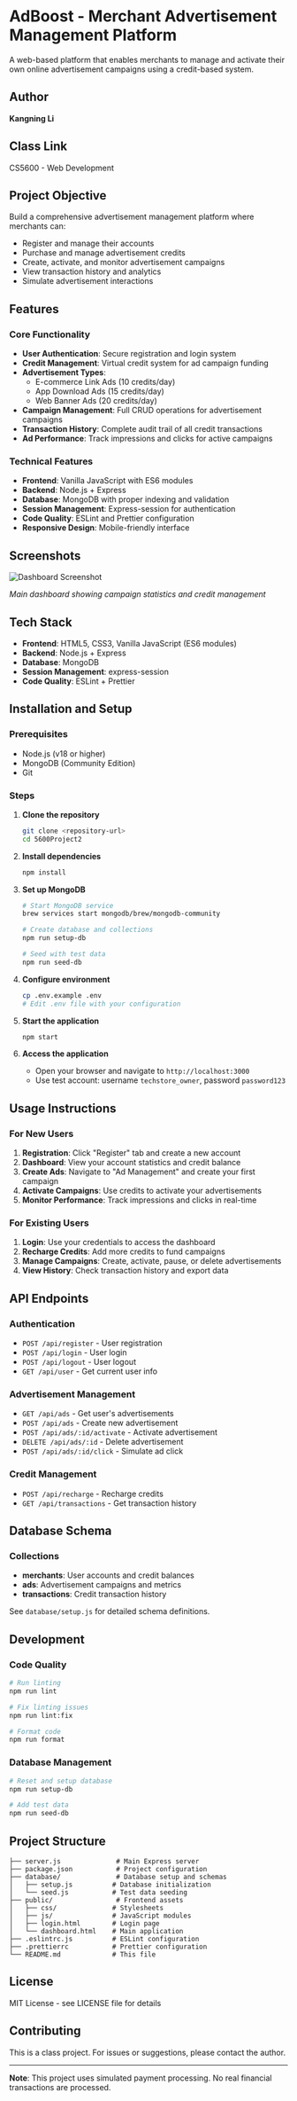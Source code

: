 # AdBoost - Merchant Advertisement Management Platform

A web-based platform that enables merchants to manage and activate their own online advertisement campaigns using a credit-based system.

## Author
**Kangning Li**

## Class Link
CS5600 - Web Development

## Project Objective
Build a comprehensive advertisement management platform where merchants can:
- Register and manage their accounts
- Purchase and manage advertisement credits
- Create, activate, and monitor advertisement campaigns
- View transaction history and analytics
- Simulate advertisement interactions

## Features

### Core Functionality
- **User Authentication**: Secure registration and login system
- **Credit Management**: Virtual credit system for ad campaign funding
- **Advertisement Types**:
  - E-commerce Link Ads (10 credits/day)
  - App Download Ads (15 credits/day) 
  - Web Banner Ads (20 credits/day)
- **Campaign Management**: Full CRUD operations for advertisement campaigns
- **Transaction History**: Complete audit trail of all credit transactions
- **Ad Performance**: Track impressions and clicks for active campaigns

### Technical Features
- **Frontend**: Vanilla JavaScript with ES6 modules
- **Backend**: Node.js + Express
- **Database**: MongoDB with proper indexing and validation
- **Session Management**: Express-session for authentication
- **Code Quality**: ESLint and Prettier configuration
- **Responsive Design**: Mobile-friendly interface

## Screenshots

![Dashboard Screenshot](https://via.placeholder.com/800x400/c3b091/1a1a1a?text=AdBoost+Dashboard)

*Main dashboard showing campaign statistics and credit management*

## Tech Stack

- **Frontend**: HTML5, CSS3, Vanilla JavaScript (ES6 modules)
- **Backend**: Node.js + Express
- **Database**: MongoDB
- **Session Management**: express-session
- **Code Quality**: ESLint + Prettier

## Installation and Setup

### Prerequisites
- Node.js (v18 or higher)
- MongoDB (Community Edition)
- Git

### Steps

1. **Clone the repository**
   ```bash
   git clone <repository-url>
   cd 5600Project2
   ```

2. **Install dependencies**
   ```bash
   npm install
   ```

3. **Set up MongoDB**
   ```bash
   # Start MongoDB service
   brew services start mongodb/brew/mongodb-community
   
   # Create database and collections
   npm run setup-db
   
   # Seed with test data
   npm run seed-db
   ```

4. **Configure environment**
   ```bash
   cp .env.example .env
   # Edit .env file with your configuration
   ```

5. **Start the application**
   ```bash
   npm start
   ```

6. **Access the application**
   - Open your browser and navigate to `http://localhost:3000`
   - Use test account: username `techstore_owner`, password `password123`

## Usage Instructions

### For New Users
1. **Registration**: Click "Register" tab and create a new account
2. **Dashboard**: View your account statistics and credit balance
3. **Create Ads**: Navigate to "Ad Management" and create your first campaign
4. **Activate Campaigns**: Use credits to activate your advertisements
5. **Monitor Performance**: Track impressions and clicks in real-time

### For Existing Users
1. **Login**: Use your credentials to access the dashboard
2. **Recharge Credits**: Add more credits to fund campaigns
3. **Manage Campaigns**: Create, activate, pause, or delete advertisements
4. **View History**: Check transaction history and export data

## API Endpoints

### Authentication
- `POST /api/register` - User registration
- `POST /api/login` - User login
- `POST /api/logout` - User logout
- `GET /api/user` - Get current user info

### Advertisement Management
- `GET /api/ads` - Get user's advertisements
- `POST /api/ads` - Create new advertisement
- `POST /api/ads/:id/activate` - Activate advertisement
- `DELETE /api/ads/:id` - Delete advertisement
- `POST /api/ads/:id/click` - Simulate ad click

### Credit Management
- `POST /api/recharge` - Recharge credits
- `GET /api/transactions` - Get transaction history

## Database Schema

### Collections
- **merchants**: User accounts and credit balances
- **ads**: Advertisement campaigns and metrics
- **transactions**: Credit transaction history

See `database/setup.js` for detailed schema definitions.

## Development

### Code Quality
```bash
# Run linting
npm run lint

# Fix linting issues
npm run lint:fix

# Format code
npm run format
```

### Database Management
```bash
# Reset and setup database
npm run setup-db

# Add test data
npm run seed-db
```

## Project Structure
```
├── server.js              # Main Express server
├── package.json           # Project configuration
├── database/              # Database setup and schemas
│   ├── setup.js          # Database initialization
│   └── seed.js           # Test data seeding
├── public/                # Frontend assets
│   ├── css/              # Stylesheets
│   ├── js/               # JavaScript modules
│   ├── login.html        # Login page
│   └── dashboard.html    # Main application
├── .eslintrc.js          # ESLint configuration
├── .prettierrc           # Prettier configuration
└── README.md             # This file
```

## License
MIT License - see LICENSE file for details

## Contributing
This is a class project. For issues or suggestions, please contact the author.

---

**Note**: This project uses simulated payment processing. No real financial transactions are processed.